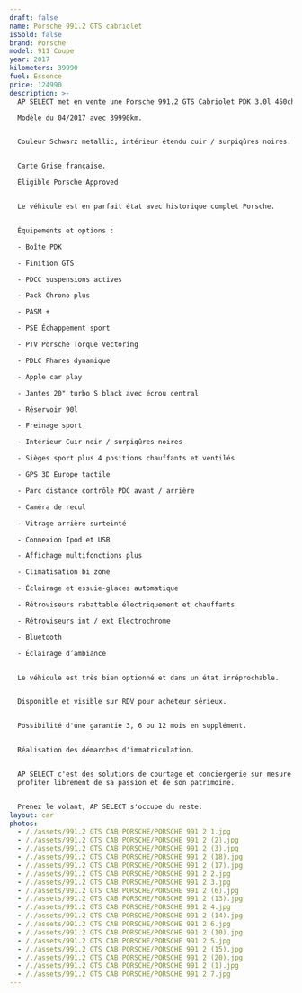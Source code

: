```yaml
---
draft: false
name: Porsche 991.2 GTS cabriolet
isSold: false
brand: Porsche
model: 911 Coupe
year: 2017
kilometers: 39990
fuel: Essence
price: 124990
description: >-
  AP SELECT met en vente une Porsche 991.2 GTS Cabriolet PDK 3.0l 450ch.

  Modèle du 04/2017 avec 39990km.


  Couleur Schwarz metallic, intérieur étendu cuir / surpiqûres noires.


  Carte Grise française.

  Éligible Porsche Approved


  Le véhicule est en parfait état avec historique complet Porsche.


  Équipements et options :

  - Boîte PDK

  - Finition GTS

  - PDCC suspensions actives

  - Pack Chrono plus

  - PASM +

  - PSE Échappement sport

  - PTV Porsche Torque Vectoring

  - PDLC Phares dynamique

  - Apple car play

  - Jantes 20" turbo S black avec écrou central

  - Réservoir 90l

  - Freinage sport

  - Intérieur Cuir noir / surpiqûres noires

  - Sièges sport plus 4 positions chauffants et ventilés

  - GPS 3D Europe tactile

  - Parc distance contrôle PDC avant / arrière

  - Caméra de recul

  - Vitrage arrière surteinté

  - Connexion Ipod et USB

  - Affichage multifonctions plus

  - Climatisation bi zone

  - Éclairage et essuie-glaces automatique

  - Rétroviseurs rabattable électriquement et chauffants

  - Rétroviseurs int / ext Electrochrome

  - Bluetooth

  - Éclairage d’ambiance


  Le véhicule est très bien optionné et dans un état irréprochable.


  Disponible et visible sur RDV pour acheteur sérieux.


  Possibilité d'une garantie 3, 6 ou 12 mois en supplément.


  Réalisation des démarches d'immatriculation.


  AP SELECT c'est des solutions de courtage et conciergerie sur mesure pour
  profiter librement de sa passion et de son patrimoine.


  Prenez le volant, AP SELECT s'occupe du reste.
layout: car
photos:
  - /./assets/991.2 GTS CAB PORSCHE/PORSCHE 991 2 1.jpg
  - /./assets/991.2 GTS CAB PORSCHE/PORSCHE 991 2 (2).jpg
  - /./assets/991.2 GTS CAB PORSCHE/PORSCHE 991 2 (3).jpg
  - /./assets/991.2 GTS CAB PORSCHE/PORSCHE 991 2 (18).jpg
  - /./assets/991.2 GTS CAB PORSCHE/PORSCHE 991 2 (17).jpg
  - /./assets/991.2 GTS CAB PORSCHE/PORSCHE 991 2 2.jpg
  - /./assets/991.2 GTS CAB PORSCHE/PORSCHE 991 2 3.jpg
  - /./assets/991.2 GTS CAB PORSCHE/PORSCHE 991 2 (6).jpg
  - /./assets/991.2 GTS CAB PORSCHE/PORSCHE 991 2 (13).jpg
  - /./assets/991.2 GTS CAB PORSCHE/PORSCHE 991 2 4.jpg
  - /./assets/991.2 GTS CAB PORSCHE/PORSCHE 991 2 (14).jpg
  - /./assets/991.2 GTS CAB PORSCHE/PORSCHE 991 2 6.jpg
  - /./assets/991.2 GTS CAB PORSCHE/PORSCHE 991 2 (10).jpg
  - /./assets/991.2 GTS CAB PORSCHE/PORSCHE 991 2 5.jpg
  - /./assets/991.2 GTS CAB PORSCHE/PORSCHE 991 2 (15).jpg
  - /./assets/991.2 GTS CAB PORSCHE/PORSCHE 991 2 (20).jpg
  - /./assets/991.2 GTS CAB PORSCHE/PORSCHE 991 2 (1).jpg
  - /./assets/991.2 GTS CAB PORSCHE/PORSCHE 991 2 7.jpg
---
```




